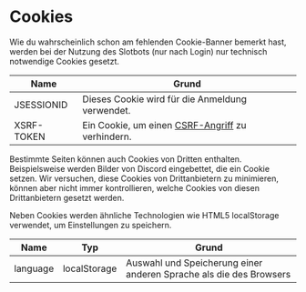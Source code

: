 # Cookies

Wie du wahrscheinlich schon am fehlenden Cookie-Banner bemerkt hast, werden bei der Nutzung des Slotbots (nur nach Login) nur technisch notwendige Cookies gesetzt.

| Name       | Grund                                                                                           |
| ---------- | ----------------------------------------------------------------------------------------------- |
| JSESSIONID | Dieses Cookie wird für die Anmeldung verwendet.                                                 |
| XSRF-TOKEN | Ein Cookie, um einen [CSRF-Angriff](https://roark.at/glossar/cookies/xsrf-token) zu verhindern. |

Bestimmte Seiten können auch Cookies von Dritten enthalten. Beispielsweise werden Bilder von Discord eingebettet, die ein Cookie setzen. Wir versuchen, diese Cookies von Drittanbietern zu minimieren, können aber nicht immer kontrollieren, welche Cookies von diesen Drittanbietern gesetzt werden.

Neben Cookies werden ähnliche Technologien wie HTML5 localStorage verwendet, um Einstellungen zu speichern.

| Name     | Typ          | Grund                                                              |
| -------- | ------------ | ------------------------------------------------------------------ |
| language | localStorage | Auswahl und Speicherung einer anderen Sprache als die des Browsers |

